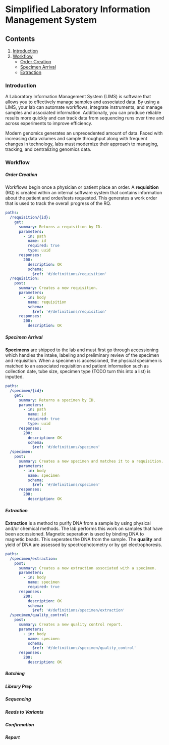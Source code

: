 # Simplified Laboratory Information Management System

## Contents
1. [Introduction](#Introduction)
2. [Workflow](#Workflow)
   * [Order Creation](#Order-Creation)
   * [Specimen Arrival](#Specimen-Arrival)
   * [Extraction](#Extraction)


### Introduction 
A Laboratory Information Management System (LIMS) is software that allows you to effectively manage samples and associated data. By using a LIMS, your lab can automate workflows, integrate instruments, and manage samples and associated information. Additionally, you can produce reliable results more quickly and can track data from sequencing runs over time and across experiments to improve efficiency.

Modern genomics generates an unprecedented amount of data. Faced with increasing data volumes and sample throughput along with frequent changes in technology, labs must modernize their approach to managing, tracking, and centralizing genomics data.

### Workflow
##### Order Creation 
Workflows begin once a physician or patient place an order. A **requisition** (RQ)  is created within an internal software system that contains information about the patient and order/tests requested. This generates a work order that is used to track the overall progress of the RQ. 
```yaml
paths:
  /requisition/{id}:
    get:
      summary: Returns a requisition by ID.
      parameters:
        - in: path
          name: id
          required: true
          type: uuid
      responses:
        200:
          description: OK
          schema:
            $ref: '#/definitions/requisition'
  /requisition:
    post:
      summary: Creates a new requisition.
      parameters:
        - in: body
          name: requisition
          schema:
            $ref: '#/definitions/requisition'
      responses:
        200:
          description: OK
```


##### Specimen Arrival 
**Specimens** are shipped to the lab and must first go through accessioning which handles the intake, labeling and preliminary review of the specimen and requisition. When a specimen is accessioned, the physical specimen is matched to an associated requisition and patient information such as collection date, tube size, specimen type (TODO turn this into a list) is inputted. 
```yaml
paths:
  /specimen/{id}:
    get:
      summary: Returns a specimen by ID.
      parameters:
        - in: path
          name: id
          required: true
          type: uuid
      responses:
        200:
          description: OK
          schema:
            $ref: '#/definitions/specimen'
  /specimen:
    post:
      summary: Creates a new specimen and matches it to a requisition.
      parameters:
        - in: body
          name: specimen
          schema:
            $ref: '#/definitions/specimen'
      responses:
        200:
          description: OK
```

##### Extraction
**Extraction** is a method to purify DNA from a sample by using physical and/or chemical methods. The lab performs this work on samples that have been accessioned. Magnetic seperation is used by binding DNA to magnetic beads. This seperates the DNA from the sample. The **quality** and yield of DNA are assessed by spectrophotometry or by gel electrophoresis.

```yaml
paths:
  /specimen/extraction:
    post:
      summary: Creates a new extraction associated with a specimen.
      parameters:
        - in: body
          name: specimen
          required: true
      responses:
        200:
          description: OK
          schema:
            $ref: '#/definitions/specimen/extraction'
  /specimen/quality_control:
    post:
      summary: Creates a new quality control report.
      parameters:
        - in: body
          name: specimen
          schema:
            $ref: '#/definitions/specimen/quality_control'
      responses:
        200:
          description: OK
```

##### Batching

##### Library Prep

##### Sequencing 

##### Reads to Variants

##### Confirmation

##### Report 

